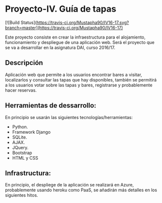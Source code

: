 # Proyecto-IV. Guía de tapas

[![Build Status](https://travis-ci.org/Mustapha90/IV16-17.svg?branch=master](https://travis-ci.org/Mustapha90/IV16-17)


Este proyecto consiste en crear la infraestructura para el alojamiento, funcionamiento y despliegue de una aplicación web. Será el proyecto que se va a desarrollar en la asignatura DAI, curso 2016/17.

## Descripción

Aplicación web que permite a los usuarios encontrar bares a visitar, localizarlos y consultar las tapas que hay disponibles, también se permitirá a los usuarios votar sobre las tapas y bares, registrarse y probablemente hacer reservas.

## Herramientas de dessarrollo:
En principio se usarán las siguientes tecnologías/herramientas:

* Python.
* Framework Django
* SQLite.
* AJAX.
* JQuery.
* Bootstrap
* HTML y CSS

## Infrastructura:

En principio, el despliege de la aplicación se realizará en Azure, probablemente usando heroku como PaaS, se añadirán más detalles en los siguientes hitos.

 
